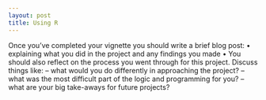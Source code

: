 ```yaml
---
layout: post
title: Using R
---
```

Once you’ve completed your vignette you should write a brief blog post:
• explaining what you did in the project and any findings you made
• You should also reflect on the process you went through for this project. Discuss things like:
– what would you do differently in approaching the project?
– what was the most difficult part of the logic and programming for you?
– what are your big take-aways for future projects?
